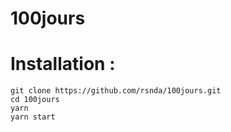 # 100jours

# Installation :

```
git clone https://github.com/rsnda/100jours.git
cd 100jours
yarn
yarn start
```
